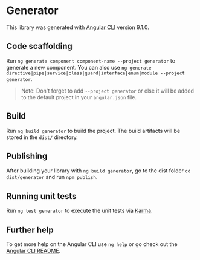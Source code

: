 # Generator

This library was generated with [Angular CLI](https://github.com/angular/angular-cli) version 9.1.0.

## Code scaffolding

Run `ng generate component component-name --project generator` to generate a new component. You can also use `ng generate directive|pipe|service|class|guard|interface|enum|module --project generator`.
> Note: Don't forget to add `--project generator` or else it will be added to the default project in your `angular.json` file. 

## Build

Run `ng build generator` to build the project. The build artifacts will be stored in the `dist/` directory.

## Publishing

After building your library with `ng build generator`, go to the dist folder `cd dist/generator` and run `npm publish`.

## Running unit tests

Run `ng test generator` to execute the unit tests via [Karma](https://karma-runner.github.io).

## Further help

To get more help on the Angular CLI use `ng help` or go check out the [Angular CLI README](https://github.com/angular/angular-cli/blob/master/README.md).
